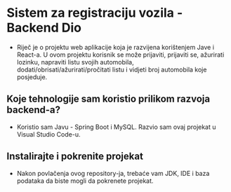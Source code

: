 # Sistem za registraciju vozila - Backend Dio

- Riječ je o projektu web aplikacije koja je razvijena korištenjem Jave i React-a. U ovom projektu korisnik se može prijaviti, prijaviti se, ažurirati lozinku, napraviti listu svojih automobila, dodati/obrisati/ažurirati/pročitati listu i vidjeti broj automobila koje posjeduje.

## Koje tehnologije sam koristio prilikom razvoja backend-a?

- Koristio sam Javu - Spring Boot i MySQL. Razvio sam ovaj projekat u Visual Studio Code-u.


## Instalirajte i pokrenite projekat

- Nakon povlačenja ovog repository-ja, trebaće vam JDK, IDE i baza podataka da biste mogli da pokrenete projekat.
